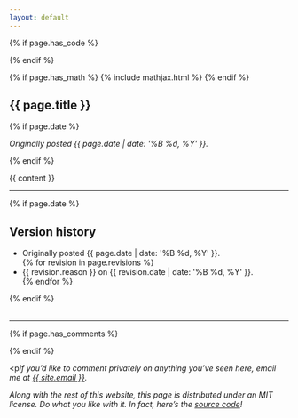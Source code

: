```yaml
---
layout: default
---
```


<span/>

{% if page.has_code %}
  <link rel="stylesheet" type="text/css" href="{{ "/assets/code.css" | relative_url }}">
{% endif %}

{% if page.has_math %}
  {% include mathjax.html %}
{% endif %}

<section>
  <h2>{{ page.title }}</h2>

  {% if page.date %}
    <div><p><i>Originally posted {{ page.date | date: '%B %d, %Y' }}.</i></p></div>
  {% endif %}

  {{ content }}
  </br>
  <hr>
  {% if page.date %}
    <h2>Version history</h2>
    <ul><li>Originally posted {{ page.date | date: '%B %d, %Y' }}.</li>
    {% for revision in page.revisions %}
      <li>{{ revision.reason }} on {{ revision.date | date: '%B %d, %Y' }}.</li>
    {% endfor %}
    </ul>
    {% endif %}
</section>
</br>
<hr>

{% if page.has_comments %}
  <div id="commento"></div>
  <script async src="https://cdn.commento.io/js/commento.js"></script>
 {% endif %}
 
<p<i>If you’d like to comment privately on anything you’ve seen here,
email me at <a href="mailto:{{ site.email }}" class="break">{{ site.email }}</a>.

Along with the rest of this website, this page is distributed under an MIT license. Do what
you like with it. In fact, here’s the <a href="https://github.com/sammosummo/sammosummo.github.io">source code</a>!
</i></p>